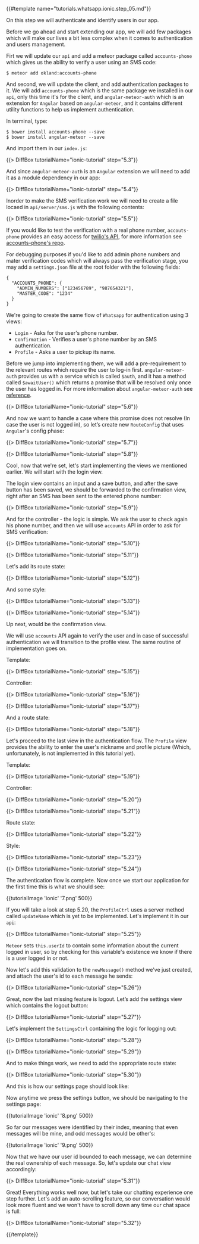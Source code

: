 {{#template name="tutorials.whatsapp.ionic.step_05.md"}}

On this step we will authenticate and identify users in our app.

Before we go ahead and start extending our app, we will add few packages which will make our lives a bit less complex when it comes to authentication and users management.

Firt we will update our `api` and add a meteor package called `accounts-phone` which gives us the ability to verify a user using an SMS code:

    $ meteor add okland:accounts-phone

And second, we will update the client, and add authentication packages to it. We will add `accounts-phone` which is the same package we installed in our `api`, only this time it's for the client, and `angular-meteor-auth` which is an extension for `Angular` based on `angular-meteor`, and it contains different utility functions to help us implement authentication.

In terminal, type:

    $ bower install accounts-phone --save
    $ bower install angular-meteor --save

And import them in our `index.js`:

{{> DiffBox tutorialName="ionic-tutorial" step="5.3"}}

And since `angular-meteor-auth` is an `Angular` extension we will need to add it as a module dependency in our app:

{{> DiffBox tutorialName="ionic-tutorial" step="5.4"}}

Inorder to make the SMS verification work we will need to create a file locaed in `api/server/sms.js` with the following contents:

{{> DiffBox tutorialName="ionic-tutorial" step="5.5"}}

If you would like to test the verification with a real phone number, `accouts-phone` provides an easy access for [twilio's API](https://www.twilio.com/), for more information see [accounts-phone's repo](https://github.com/okland/accounts-phone).

For debugging purposes if you'd like to add admin phone numbers and mater verification codes which will always pass the verification stage, you may add a `settings.json` file at the root folder with the following fields:

    {
      "ACCOUNTS_PHONE": {
        "ADMIN_NUMBERS": ["123456789", "987654321"],
        "MASTER_CODE": "1234"
      }
    }

We're going to create the same flow of `Whatsapp` for authentication using 3 views:

- `Login` - Asks for the user's phone number.
- `Confirmation` - Verifies a user's phone number by an SMS authentication.
- `Profile` - Asks a user to pickup its name.

Before we jump into implementing them, we will add a pre-requirement to the relevant routes which require the user to log-in first. `angular-meteor-auth` provides us with a service which is called `$auth`, and it has a method called `$awaitUser()` which returns a promise that will be resolved only once the user has logged in. For more information about `angular-meteor-auth` see [reference](http://www.angular-meteor.com/api/1.3.6/auth).

{{> DiffBox tutorialName="ionic-tutorial" step="5.6"}}

And now we want to handle a case where this promise does not resolve (In case the user is not logged in), so let’s create new `RouteConfig` that uses `Angular`'s config phase:

{{> DiffBox tutorialName="ionic-tutorial" step="5.7"}}

{{> DiffBox tutorialName="ionic-tutorial" step="5.8"}}

Cool, now that we're set, let's start implementing the views we mentioned earlier. We will start with the login view.

The login view contains an input and a save button, and after the save button has been saved, we should be forwarded to the confirmation view, right after an SMS has been sent to the entered phone number:

{{> DiffBox tutorialName="ionic-tutorial" step="5.9"}}

And for the controller - the logic is simple. We ask the user to check again his phone number, and then we will use `accounts` API in order to ask for SMS verification:

{{> DiffBox tutorialName="ionic-tutorial" step="5.10"}}

{{> DiffBox tutorialName="ionic-tutorial" step="5.11"}}

Let's add its route state:

{{> DiffBox tutorialName="ionic-tutorial" step="5.12"}}

And some style:

{{> DiffBox tutorialName="ionic-tutorial" step="5.13"}}

{{> DiffBox tutorialName="ionic-tutorial" step="5.14"}}

Up next, would be the confirmation view.

We will use `accounts` API again to verify the user and in case of successful authentication we will transition to the profile view. The same routine of implementation goes on.

Template:

{{> DiffBox tutorialName="ionic-tutorial" step="5.15"}}

Controller:

{{> DiffBox tutorialName="ionic-tutorial" step="5.16"}}

{{> DiffBox tutorialName="ionic-tutorial" step="5.17"}}

And a route state:

{{> DiffBox tutorialName="ionic-tutorial" step="5.18"}}

Let's proceed to the last view in the authentication flow. The `Profile` view provides the ability to enter the user's nickname and profile picture (Which, unfortunately, is not implemented in this tutorial yet).

Template:

{{> DiffBox tutorialName="ionic-tutorial" step="5.19"}}

Controller:

{{> DiffBox tutorialName="ionic-tutorial" step="5.20"}}

{{> DiffBox tutorialName="ionic-tutorial" step="5.21"}}

Route state:

{{> DiffBox tutorialName="ionic-tutorial" step="5.22"}}

Style:

{{> DiffBox tutorialName="ionic-tutorial" step="5.23"}}

{{> DiffBox tutorialName="ionic-tutorial" step="5.24"}}

The authentication flow is complete. Now once we start our application for the first time this is what we should see:

{{tutorialImage 'ionic' '7.png' 500}}

If you will take a look at step 5.20, the `ProfileCtrl` uses a server method called `updateName` which is yet to be implemented. Let's implement it in our `api`:

{{> DiffBox tutorialName="ionic-tutorial" step="5.25"}}

`Meteor` sets `this.userId` to contain some information about the current logged in user, so by checking for this variable's existence we know if there is a user logged in or not.

Now let's add this validation to the `newMessage()` method we've just created, and attach the user's id to each message he sends:

{{> DiffBox tutorialName="ionic-tutorial" step="5.26"}}

Great, now the last missing feature is logout. Let’s add the settings view which contains the logout button:

{{> DiffBox tutorialName="ionic-tutorial" step="5.27"}}

Let's implement the `SettingsCtrl` containing the logic for logging out:

{{> DiffBox tutorialName="ionic-tutorial" step="5.28"}}

{{> DiffBox tutorialName="ionic-tutorial" step="5.29"}}

And to make things work, we need to add the appropriate route state:

{{> DiffBox tutorialName="ionic-tutorial" step="5.30"}}

And this is how our settings page should look like:

Now anytime we press the settings button, we should be navigating to the settings page:

{{tutorialImage 'ionic' '8.png' 500}}

So far our messages were identified by their index, meaning that even messages will be mine, and odd messages would be other's:

{{tutorialImage 'ionic' '9.png' 500}}

Now that we have our user id bounded to each message, we can determine the real ownership of each message. So, let's update our chat view accordingly:

{{> DiffBox tutorialName="ionic-tutorial" step="5.31"}}

Great! Everything works well now, but let's take our chatting experience one step further. Let's add an auto-scrolling feature, so our conversation would look more fluent and we won't have to scroll down any time our chat space is full:

{{> DiffBox tutorialName="ionic-tutorial" step="5.32"}}

{{/template}}